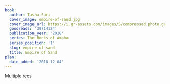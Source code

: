 ```yaml
---
book:
  author: Tasha Suri
  cover_image: empire-of-sand.jpg
  cover_image_url: https://i.gr-assets.com/images/S/compressed.photo.goodreads.com/books/1572543111l/39714124._SX98_.jpg
  goodreads: '39714124'
  publication_year: '2018'
  series: The Books of Ambha
  series_position: '1'
  slug: empire-of-sand
  title: Empire of Sand
plan:
  date_added: '2018-12-04'
---
```


Multiple recs
